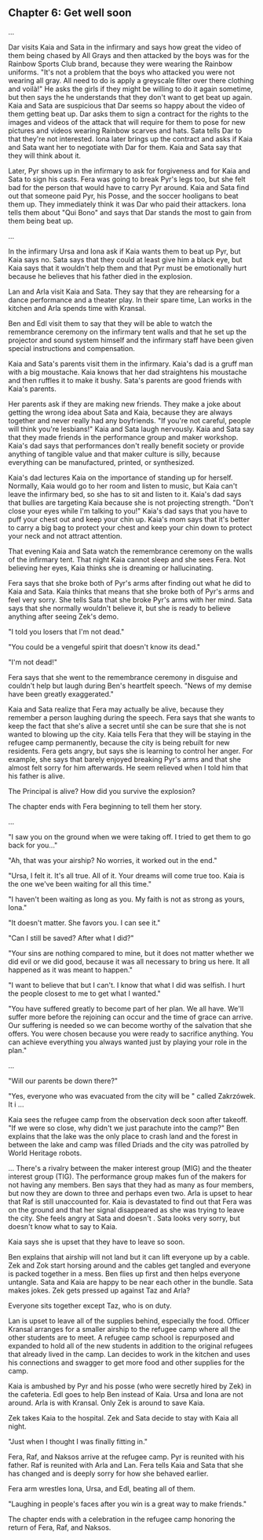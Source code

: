 ## Chapter 6: Get well soon

...

Dar visits Kaia and Sata in the infirmary and says how great the video of them
being chased by All Grays and then attacked by the boys was for the Rainbow
Sports Club brand, because they were wearing the Rainbow uniforms. "It's not a
problem that the boys who attacked you were not wearing all gray. All need to
do is apply a greyscale filter over there clothing and voilà!" He asks the
girls if they might be willing to do it again sometime, but then says the he
understands that they don't want to get beat up again. Kaia and Sata are
suspicious that Dar seems so happy about the video of them getting beat up. Dar
asks them to sign a contract for the rights to the images and videos of the
attack that will require for them to pose for new pictures and videos wearing
Rainbow scarves and hats. Sata tells Dar to that they're not interested. Iona
later brings up the contract and asks if Kaia and Sata want her to negotiate
with Dar for them. Kaia and Sata say that they will think about it.

Later, Pyr shows up in the infirmary to ask for forgiveness and for Kaia and
Sata to sign his casts. Fera was going to break Pyr's legs too, but she felt
bad for the person that would have to carry Pyr around. Kaia and Sata find out
that someone paid Pyr, his Posse, and the soccer hooligans to beat them up.
They immediately think it was Dar who paid their attackers. Iona tells them
about "Qui Bono" and says that Dar stands the most to gain from them being beat
up.

...

In the infirmary Ursa and Iona ask if Kaia wants them to beat up Pyr, but Kaia
says no. Sata says that they could at least give him a black eye, but Kaia says
that it wouldn't help them and that Pyr must be emotionally hurt because he
believes that his father died in the explosion.

Lan and Arla visit Kaia and Sata. They say that they are rehearsing for a dance
performance and a theater play. In their spare time, Lan works in the kitchen
and Arla spends time with Kransal.

Ben and Edl visit them to say that they will be able to watch the remembrance
ceremony on the infirmary tent walls and that he set up the projector and sound
system himself and the infirmary staff have been given special instructions and
compensation.

Kaia and Sata's parents visit them in the infirmary. Kaia's dad is a gruff man
with a big moustache. Kaia knows that her dad straightens his moustache and
then ruffles it to make it bushy. Sata's parents are good friends with Kaia's
parents.

Her parents ask if they are making new friends. They make a joke about getting
the wrong idea about Sata and Kaia, because they are always together and never
really had any boyfriends. "If you're not careful, people will think you're
lesbians!" Kaia and Sata laugh nervously. Kaia and Sata say that they made
friends in the performance group and maker workshop. Kaia's dad says that
performances don't really benefit society or provide anything of tangible value
and that maker culture is silly, because everything can be manufactured,
printed, or synthesized.

Kaia's dad lectures Kaia on the importance of standing up for herself.
Normally, Kaia would go to her room and listen to music, but Kaia can't leave
the infirmary bed, so she has to sit and listen to it. Kaia's dad says that
bullies are targeting Kaia because she is not projecting strength. "Don't close
your eyes while I'm talking to you!" Kaia's dad says that you have to puff your
chest out and keep your chin up. Kaia's mom says that it's better to carry a
big bag to protect your chest and keep your chin down to protect your neck and
not attract attention.

That evening Kaia and Sata watch the remembrance ceremony on the walls of the
infirmary tent. That night Kaia cannot sleep and she sees Fera. Not believing
her eyes, Kaia thinks she is dreaming or hallucinating.

Fera says that she broke both of Pyr's arms after finding out what he did to
Kaia and Sata. Kaia thinks that means that she broke both of Pyr's arms and
feel very sorry. She tells Sata that she broke Pyr's arms with her mind. Sata
says that she normally wouldn't believe it, but she is ready to believe
anything after seeing Zek's demo.

"I told you losers that I'm not dead."

"You could be a vengeful spirit that doesn't know its dead."

"I'm not dead!"

Fera says that she went to the remembrance ceremony in disguise and couldn't
help but laugh during Ben's heartfelt speech. "News of my demise have been
greatly exaggerated."

Kaia and Sata realize that Fera may actually be alive, because they remember a
person laughing during the speech. Fera says that she wants to keep the fact
that she's alive a secret until she can be sure that she is not wanted to
blowing up the city. Kaia tells Fera that they will be staying in the refugee
camp permanently, because the city is being rebuilt for new residents. Fera
gets angry, but says she is learning to control her anger. For example, she
says that barely enjoyed breaking Pyr's arms and that she almost felt sorry for
him afterwards. He seem relieved when I told him that his father is alive.

The Principal is alive? How did you survive the explosion?

The chapter ends with Fera beginning to tell them her story.

...

"I saw you on the ground when we were taking off. I tried to get them to go
back for you..."

"Ah, that was your airship? No worries, it worked out in the end."


"Ursa, I felt it. It's all true. All of it. Your dreams will come true too.
Kaia is the one we've been waiting for all this time."

"I haven't been waiting as long as you. My faith is not as strong as yours, Iona."

"It doesn't matter. She favors you. I can see it."

"Can I still be saved? After what I did?"

"Your sins are nothing compared to mine, but it does not matter whether we did
evil or we did good, because it was all necessary to bring us here. It all
happened as it was meant to happen."

"I want to believe that but I can't. I know that what I did was selfish. I hurt
the people closest to me to get what I wanted."

"You have suffered greatly to become part of her plan. We all have. We'll
suffer more before the rejoining can occur and the time of grace can arrive.
Our suffering is needed so we can become worthy of the salvation that she
offers. You were chosen because you were ready to sacrifice anything. You can
achieve everything you always wanted just by playing your role in the plan."


...

"Will our parents be down there?"

"Yes, everyone who was evacuated from the city will be "
called Zakrzówek. It i
...

Kaia sees the refugee camp from the observation deck soon after takeoff. "If we
were so close, why didn't we just parachute into the camp?" Ben explains that
the lake was the only place to crash land and the forest in between the lake
and camp was filled Driads and the city was patrolled by World Heritage robots.

...
There's a rivalry between the maker interest group (MIG) and the theater
interest group (TIG). The performance group makes fun of the makers for not having
any members. Ben says that they had as many as four members, but now they are
down to three and perhaps even two. Arla is upset to hear that Raf is still
unaccounted for. Kaia is devastated to find out that Fera was on the ground and
that her signal disappeared as she was trying to leave the city. She feels
angry at Sata and doesn't . Sata looks
very sorry, but doesn't know what to say to Kaia.

Kaia says she is upset that they have to leave so soon.

Ben explains that airship will not land but it can lift everyone up by a cable.
Zek and Zok start horsing around and the cables get tangled and everyone is
packed together in a mess. Ben flies up first and then helps everyone untangle.
Sata and Kaia are happy to be near each other in the bundle. Sata makes jokes.
Zek gets pressed up against Taz and Arla?


Everyone sits together except Taz, who is on duty.

Lan is upset to leave all of the supplies behind,
especially the food. Officer Kransal arranges for a smaller airship to the
refugee camp where all the other students are to meet. A refugee camp school is
repurposed and expanded to hold all of the new students in addition to the
original refugees that already lived in the camp. Lan decides to work in the
kitchen and uses his connections and swagger to get more food and other
supplies for the camp.

Kaia is ambushed by Pyr and his posse (who were secretly hired by Zek) in the
cafeteria. Edl goes to help Ben instead of Kaia. Ursa and Iona are not around.
Arla is with Kransal. Only Zek is around to save Kaia.

Zek takes Kaia to the hospital. Zek and Sata decide to stay with Kaia all
night.

"Just when I thought I was finally fitting in."

Fera, Raf, and Naksos arrive at the refugee camp. Pyr is reunited with his
father. Raf is reunited with Arla and Lan. Fera tells Kaia and Sata that she
has changed and is deeply sorry for how she behaved earlier.

Fera arm wrestles Iona, Ursa, and Edl, beating all of them.

"Laughing in people's faces after you win is a great way to make friends."

The chapter ends with a celebration in the refugee camp honoring the return of
Fera, Raf, and Naksos.

